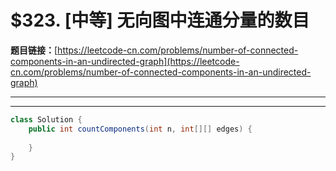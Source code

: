 # $323. [中等] 无向图中连通分量的数目

**题目链接：**[https://leetcode-cn.com/problems/number-of-connected-components-in-an-undirected-graph](https://leetcode-cn.com/problems/number-of-connected-components-in-an-undirected-graph)

---

<Cards card="leetcode_323_number-of-connected-components-in-an-undirected-graph"></Cards>

---

```java
class Solution {
    public int countComponents(int n, int[][] edges) {
        
    }
}
```